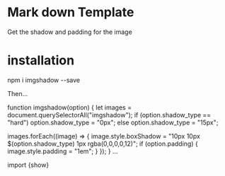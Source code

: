 # Mark down Template

Get the shadow and padding for the image

# installation

npm i imgshadow --save

Then...

function imgshadow(option) {
let images = document.querySelectorAll("imgshadow");
if (option.shadow_type == "hard") option.shadow_type = "0px";
else option.shadow_type = "15px";

images.forEach((image) => {
image.style.boxShadow =
"10px 10px \$(option.shadow_type) 1px rgba(0,0,0,0,12)";
if (option.padding) {
image.style.padding = "1em";
}
});
}
...

import {show}
